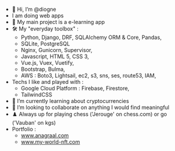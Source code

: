 - 👋 Hi, I’m @diogne
- I am doing web apps
- :rocket: My main project is a e-learning app
- :hammer_and_wrench:	My "everyday toolbox" :
    - Python, Django, DRF, SQLAlchemy ORM & Core, Pandas, 
    - SQLite, PostgreSQL
    - Nginx, Gunicorn, Supervisor,
    - Javascript, HTML 5, CSS 3, 
    - Vue.js, Vuex, Vuetify,
    - Bootstrap, Bulma,
    - AWS : Boto3, Lightsail, ec2, s3, sns, ses, route53, IAM, 
- Techs I like and played with : 
    - Google Cloud Platform : Firebase, Firestore, 
    - TailwindCSS
- 👀 I’m currently learning about cryptocurrencies
- 💞️ I’m looking to collaborate on anything I would find meaningful
- :chess_pawn: Always up for playing chess ('Jerouge' on chess.com) or go ('Vauban' on kgs)
- Portfolio : 
    - www.anagraal.com
    - www.my-world-nft.com




<!---
diogne/diogne is a ✨ special ✨ repository because its `README.md` (this file) appears on your GitHub profile.
You can click the Preview link to take a look at your changes.
--->
